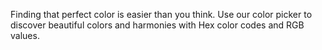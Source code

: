 Finding that perfect color is easier than you think. Use our color picker to discover beautiful colors and harmonies with Hex color codes and RGB values.